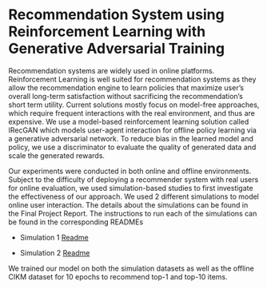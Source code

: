 # Recommendation System using Reinforcement Learning with Generative Adversarial Training

Recommendation systems are widely used in online platforms. Reinforcement Learning
is well suited for recommendation systems as they allow the recommendation engine to
learn policies that maximize user’s overall long-term satisfaction without sacrificing the
recommendation’s short term utility. Current solutions mostly focus on model-free
approaches, which require frequent interactions with the real environment, and thus are
expensive. We use a model-based reinforcement learning solution called IRecGAN 
which models user-agent interaction for offline policy learning via a generative
adversarial network. To reduce bias in the learned model and policy, we use a
discriminator to evaluate the quality of generated data and scale the generated rewards.

Our experiments were conducted in both online and offline environments. Subject to the
difficulty of deploying a recommender system with real users for online evaluation, we used
simulation-based studies to first investigate the effectiveness of our approach.  We used 2 different simulations to model online user interaction. The details about the simulations can be found in the Final Project Report.
The instructions to run each of the simulations can be found in the corresponding READMEs

- Simulation 1 [Readme](rl_rec_simulation_1/README.md)

- Simulation 2 [Readme](rl_rec_simulation_2/README.md)

We trained our model on both the simulation datasets as well as the offline CIKM dataset for 10
epochs to recommend top-1 and top-10 items.
